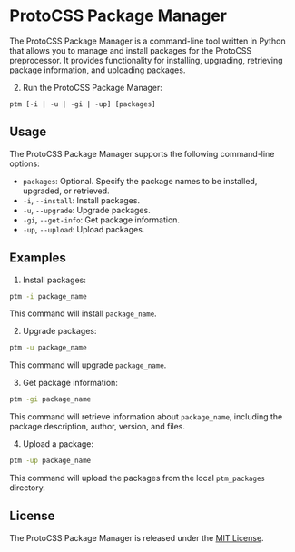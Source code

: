 # ProtoCSS Package Manager

The ProtoCSS Package Manager is a command-line tool written in Python that allows you to manage and install packages for the ProtoCSS preprocessor. It provides functionality for installing, upgrading, retrieving package information, and uploading packages.

2. Run the ProtoCSS Package Manager:

```
ptm [-i | -u | -gi | -up] [packages]
```
## Usage

The ProtoCSS Package Manager supports the following command-line options:

- `packages`: Optional. Specify the package names to be installed, upgraded, or retrieved.
- `-i`, `--install`: Install packages.
- `-u`, `--upgrade`: Upgrade packages.
- `-gi`, `--get-info`: Get package information.
- `-up`, `--upload`: Upload packages.

## Examples

1. Install packages:
```bash
ptm -i package_name
```
This command will install `package_name`.

2. Upgrade packages:

```bash
ptm -u package_name
```
This command will upgrade `package_name`.

3. Get package information:

```bash
ptm -gi package_name
```

This command will retrieve information about `package_name`, including the package description, author, version, and files.

4. Upload a package:

```bash
ptm -up package_name
```

This command will upload the packages from the local `ptm_packages` directory.

## License

The ProtoCSS Package Manager is released under the [MIT License](LICENSE).
